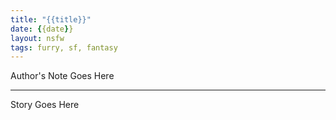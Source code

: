 ```yaml
---
title: "{{title}}"
date: {{date}}
layout: nsfw
tags: furry, sf, fantasy
---
```


<div class="authors-note">
Author's Note Goes Here
</div>

* * * 

Story Goes Here